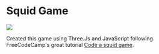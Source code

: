 # Squid Game

![](https://media.giphy.com/media/AighQcbAzhPoI3EiMU/giphy.gif)

Created this game using Three.Js and JavaScript following FreeCodeCamp's great tutorial  [Code a squid game](https://www.youtube.com/watch?v=4HSxX-EKJjw).

